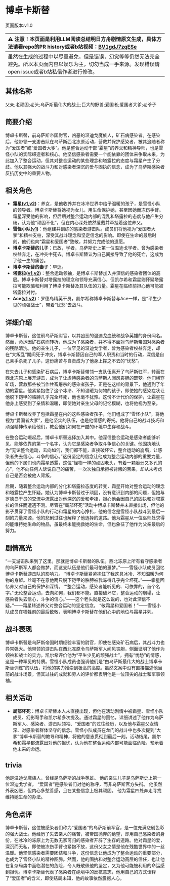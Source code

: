 # 博卓卡斯替
页面版本:v1.0
 

| :warning: 注意！本页面是利用LLM阅读总结明日方舟剧情原文生成，具体方法请看repo的PR history或者b站视频：[BV1gdJ7zqESe](https://www.bilibili.com/video/BV1gdJ7zqESe/)         |
|:----------------------------|
| 虽然在生成的过程中以尽量避免，但是错误，幻觉等等仍然无法完全避免。所以本页面内容以娱乐为主，切勿当成一手来源。发现错误请open issue或者b站私信作者进行修改。|



## 其他名称
父亲;老顽固;老头;乌萨斯最伟大的战士;巨大的野兽;爱国者;爱国者大爹;老爷子
## 简要介绍
博卓卡斯替，前乌萨斯帝国尉官，凶恶的温迪戈魔族人，矿石病感染者。在感染后，他带领一支游击队在乌萨斯西北冻原活动，营救并保护感染者，被其追随者称为“爱国者”或“爱国者大爹”。他是整合运动干部“霜星”的养父和精神导师，也是雪怪小队的实际缔造者和核心。他坚信感染者需要一个能依靠的团体来争取未来，为此加入了整合运动，但其对整合运动的某些理念和塔露拉的态度与霜星产生了分歧。他以其强大的战斗力和对感染者深沉的爱与固执的信念，成为了乌萨斯感染者反抗历史中的重要人物。
## 相关角色
-   **霜星([v1](extended_char_shuang_xing.md),[v2](../char_v3/extended_char_shuang_xing.md))**：养女，是他收养并在冰冷世界中给予温暖的孩子，是雪怪小队的领导者。博卓卡斯替将她视为女儿，用生命保护她，甚至因她而冻伤手臂。霜星深受他的影响，但后期对整合运动内部的混乱和塔露拉的态度与他产生分歧，认为他“顽固不化”，但在内心深处依然爱戴并牵挂着这位养父。
-   **雪怪小队([v1](extended_char_xue_guai_xiao_dui.md))**：他组建并训练的感染者游击队。成员们将他视为“爱国者大爹”和精神支柱，深受其战斗理念和坚定信念的影响。即使在生命的最后时刻，他们也向“霜星和爱国者”致敬，并努力完成他的遗愿。
-   **博卓卡斯替的儿子**：已故，学者，乌萨斯史上第一位温迪戈学者。曾为感染者权益奔走，在冲突中死去。博卓卡斯替认为自己间接导致了他的死亡，这成为了他一生的痛苦。
-   **博卓卡斯替的妻子**：早逝。
-   **塔露拉([v1](extended_char_386da9.md),[v2](../char_v3/extended_char_ta_lu_la.md))**：整合运动领袖，是博卓卡斯替加入并深信的感染者团体的高层。博卓卡斯替对塔露拉的理念和领导充满信心，但凯尔希和霜星则怀疑塔露拉可能欺骗和利用了博卓卡斯替及其队伍的力量。霜星在临终前担心他可能被塔露拉对付。
-   **Ace([v1](extended_char_Ace.md),[v2](../char_v3/extended_char_Ace.md))**：罗德岛精英干员，凯尔希称博卓卡斯替与Ace一样，是“平生少见的顽强战士”，带着“忧愁”去战斗。
## 详细介绍
博卓卡斯替，这位前乌萨斯尉官，以其凶恶的温迪戈血统和战争英雄的身份闻名。然而，命运因矿石病而转折，他成为了感染者，并不得不面对乌萨斯帝国对感染者的残酷清洗。他的亲生儿子，一位罕见的温迪戈学者，曾为感染者权益奔走，却在“大叛乱”期间死于冲突，博卓卡斯替因自己的军人职责和当时的行动，深信是自己亲手杀死了儿子，这份痛苦与自责成为了他身上挥之不去的“忧愁”。

在失去儿子和感染矿石病后，博卓卡斯替带领一支队伍离开了乌萨斯驻军，转而在西北冻原上展开游击，成为了让虐待感染者的乌萨斯人闻风丧胆的噩梦。他们横穿矿场，营救那些被当作牲畜屠杀的感染者孩子。正是在这样的背景下，他遇到了年幼的霜星。他紧紧抱住了这个冰冷、不知温暖为何物的孩子，即使她的感染症状让他脱下铠甲的胳膊几乎完全坏死，他也毫不犹豫。这份不计代价的保护，让霜星在他身上感受到了亲情和温暖，即使她对亲生父母的记忆模糊，也将他视为至亲。

博卓卡斯替收养了包括霜星在内的这些感染者孩子，他们组成了“雪怪小队”，将他视为“爱国者大爹”，是他坚实的队伍，也是他情感的寄托。他将自己的战斗技巧和顽强精神传承给他们，教会他们如何在严酷的环境中生存和战斗。

在整合运动崛起后，博卓卡斯替选择加入其中。他深信整合运动是感染者能够听见、能够依靠的第一个名字，认为它是感染者争取斗争信心的关键。他固执地认为“无论整合运动，去向如何，我们都不能，直接破坏它，整合运动的崩塌，让感染者失去信心，斗争的信心。”这份坚定的信念让他成为整合运动内部的重要力量，但他的下属们也向霜星透露，这位“怪物一样的顽固老头，有着一颗脆弱又多孔的心”，他不向任何人诉说自己的痛苦，一次次独自承担被背叛的苦果，却从未考虑自己是否会被他人背叛。

后期，随着整合运动内部的分化和塔露拉态度的转变，霜星开始对整合运动的理念和塔露拉产生怀疑。她认为博卓卡斯替过于顽固，没有意识到内部的问题，但她与罗德岛干员的交流中流露出对他深沉的爱和牵挂，担心他会因自己的固执和对塔露拉的信任而遭遇不测。尽管在“局部坏死”活动中博卓卡斯替并未直接出场，但他的影子贯穿了雪怪小队的行动和霜星的内心挣扎，他的信念是雪怪小队战斗到最后一刻的力量来源，他的悲剧过往也解释了他选择的道路。他为霜星从一位巫师处求得的能维持她生命的物品，虽最终未能挽救她的生命，但也象征了他作为父亲最后的努力。
## 剧情高光
“一支游击队来到了这里。那就是博卓卡斯替的队伍。西北冻原上所有看守感染者的乌萨斯军人都会做梦，而这支队伍是他们最可怕的噩梦。”——雪怪小队成员回忆博卓卡斯替游击队的影响力。
“博卓卡斯替紧紧抱住了我这具冰冷、不知温暖为何物的身躯。丝毫不在意他两只脱下铠甲的胳膊被我冻得几乎完全坏死。”——霜星回忆养父对自己的保护和深情。
“‘整合运动，感染者能听见的、可依靠的，首个名字。’‘无论整合运动，去向如何，我们都不能，直接破坏它，整合运动的崩塌，让感染者失去信心，斗争的信心。’——这个老头就是这么说的，也对此深信不疑。”——霜星转述养父对整合运动的坚定信念。
“敬霜星和爱国者！”——雪怪小队成员在牺牲前的最后致敬，表明博卓卡斯替在他们心中的地位与霜星并列。
## 战斗表现
博卓卡斯替是乌萨斯帝国时期经验丰富的尉官，即使在感染矿石病后，其战斗力也异常强大。他带领的游击队在西北冻原令乌萨斯军人闻风丧胆，侧面证明了他作为领袖和战士的实力。凯尔希评价他为“平生少见的顽强战士”，拥有“忧愁”的情感，这是一种罕见的特质。雪怪小队成员也强调他们是“由乌萨斯最伟大的战士博卓卡斯替训练”的队伍，将他的实力推崇到极高的高度。虽然文案中没有直接描述他当前的战斗场景，但其过往的成就和旁人的评价都表明他是一位顶尖的战士和军事领袖。
## 相关活动
-   **局部坏死**：博卓卡斯替本人未直接出现，但他在活动剧情中被霜星、雪怪小队成员、幻影弩手和凯尔希多次提及。通过霜星的回忆，详细讲述了他作为乌萨斯军人、感染者、游击队领袖、“爱国者”的过往经历，以及他与霜星父女情深、对感染者群体坚守的信念。雪怪小队成员在龙门的战斗中也多次提到“大爹”博卓卡斯替的教导和精神，将他的意志贯彻到最后一刻。活动结尾，凯尔希和霜星都流露出对他的担忧，认为他在整合运动内部可能面临危险，预示着他未来的命运。
## trivia
他是温迪戈魔族人，曾经是乌萨斯的战争英雄。
他的亲生儿子是乌萨斯史上第一位温迪戈学者。
“爱国者”是感染者们对他的称呼，而非乌萨斯官方头衔。
他虽然外表凶恶，但内心多愁善感，且在某些信念上极其顽固。
他为霜星四处奔走寻找维持她生命的办法。
## 角色点评
博卓卡斯替，这位被感染者们称为“爱国者”的乌萨斯前军官，是一位充满悲剧色彩的强大战士。他经历了失去亲人的痛苦，被帝国抛弃的绝望，却用自己感染者的身份，在冰冷的冻原上为无数无家可归的感染者开辟了生存的道路。他对霜星的爱，深沉而无私，即使被冻伤手臂也紧抱不放，这份父女之情是他在残酷世界中的一丝温暖。他坚信感染者需要团结和斗争，这份信念让他成为了整合运动的重要部分，也成为了雪怪小队的精神图腾。然而，他的固执和对整合运动高层的信任，也让他在复杂局势中面临潜在的危险，令人既敬佩他的坚定，又为他可能被利用的命运感到担忧。博卓卡斯替代表了感染者在绝境中的反抗意志，他用自己的方式诠释了“爱国者”的含义，即使结局未知，他的故事依然震撼人心。